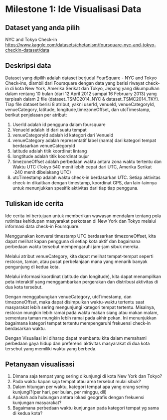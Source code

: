 # Milestone 1: Ide Visualisasi Data

## Dataset yang anda pilih

NYC and Tokyo Check-in
https://www.kaggle.com/datasets/chetanism/foursquare-nyc-and-tokyo-checkin-dataset/data

## Deskripsi data

Dataset yang dipilih adalah dataset berjudul FourSquare - NYC and Tokyo Check-ins, diambil dari Foursquare dengan data yang berisi riwayat check-in di kota New York, Amerika Serikat dan Tokyo, Jepang yang dikumpulkan dalam rentang 10 bulan (dari 12 April 2012 sampai 16 February 2013) yang terpisah dalam 2 file (dataset_TSMC2014_NYC & dataset_TSMC2014_TKY). Tiap file dataset berisi 8 atribut, yakni userId, venueId, venueCategoryId, venueCategory, latitude, longitude,timezoneOffset, dan utcTimestamp, berikut penjelasan per atribut:
1. UserId adalah id pengguna dalam foursquare
2. VenueId adalah id dari suatu tempat
3. venueCategoryId adalah id kategori dari VenueId
4. venueCategory adalah representatif label (nama) dari kategori tempat berdasarkan venueCategoryId
5. latitude adalah titik koordinat lintang
6. longtitude adalah titik koordinat bujur
7. timezoneOffset adalah perbedaan waktu antara zona waktu tertentu dan Waktu UTC (Tokyo 540 menit lebih cepat dari UTC, Amerika Serikat -240 menit dibelakang UTC)
8. utcTimestamp adalah waktu check-in berdasarkan UTC.
Setiap aktivitas check-in dikaitkan dengan timestamp, koordinat GPS, dan lain-lainnya untuk menunjukkan spesifik aktivitas dari tiap tiap pengguna.

## Tuliskan ide cerita

Ide cerita ini bertujuan untuk memberikan wawasan mendalam tentang pola rutinitas kehidupan masyarakat perkotaan di New York dan Tokyo melalui informasi data check-in Foursquare.

 Menggunakan konversi timestamp UTC berdasarkan timezoneOffset, kita dapat melihat kapan pengguna di setiap kota aktif dan bagaimana perbedaan waktu tersebut mempengaruhi jam-jam sibuk mereka.

Melalui atribut venueCategory, kita dapat melihat tempat-tempat seperti restoran, taman, atau pusat perbelanjaan mana yang menarik banyak pengunjung di kedua kota.

Melalui informasi koordinat (latitude dan longitude), kita dapat menampilkan peta interaktif yang menggambarkan pergerakan dan distribusi aktivitas di dua kota tersebut. 

Dengan menggabungkan venueCategory, utcTimestamp, dan timezoneOffset, maka dapat disimpulkan waktu-waktu tertentu saat masyarakat lebih sering mengunjungi kategori tempat tertentu. Misalnya, restoran mungkin lebih ramai pada waktu makan siang atau makan malam, sementara taman mungkin lebih ramai pada akhir pekan. Ini menunjukkan bagaimana kategori tempat tertentu mempengaruhi frekuensi check-in berdasarkan waktu.

Dengan Visualiasi ini diharap dapat membantu kita dalam memahami perbedaan gaya hidup dan preferensi aktivitas masyarakat di dua kota tersebut yang memiliki waktu  yang berbeda. 

## Petanyaan visualisasi

1. Dimana saja tempat yang sering dikunjungi di kota New York dan Tokyo?
2. Pada waktu kapan saja tempat atau area tersebut mulai sibuk?
3. Dalam hitungan per waktu, kategori tempat apa yang orang sering kunjungi?(per hari, per bulan, per minggu, dll)
4. Apakah ada hubungan antara lokasi geografis dengan frekuensi kunjungan masyarakat?
5. Bagaimana perbedaan waktu kunjungan pada kategori tempat yg sama di kedua kota?